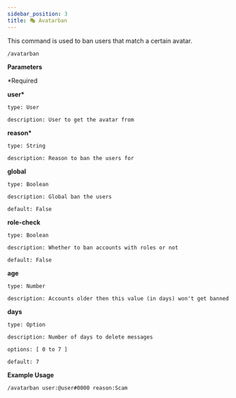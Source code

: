 ```yaml
---
sidebar_position: 3
title: 🎭 Avatarban
---
```


<!-- Imports -->

<!-- Documentation -->
This command is used to ban users that match a certain avatar.

```
/avatarban
```

**Parameters**

\*Required

**user\***

    type: User

    description: User to get the avatar from

**reason\***

    type: String

    description: Reason to ban the users for

**global**

    type: Boolean

    description: Global ban the users

    default: False

**role-check**

    type: Boolean

    description: Whether to ban accounts with roles or not

    default: False

**age**

    type: Number

    description: Accounts older then this value (in days) won't get banned

**days**

    type: Option

    description: Number of days to delete messages

    options: [ 0 to 7 ]

    default: 7

**Example Usage**

```
/avatarban user:@user#0000 reason:Scam
```